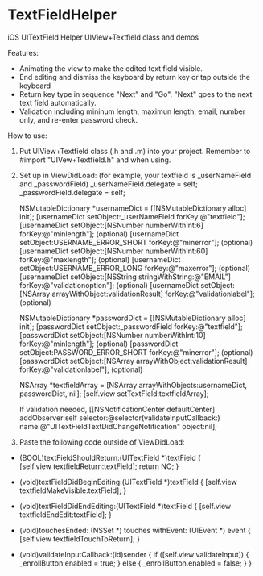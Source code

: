 TextFieldHelper
===============

iOS UITextField Helper
UIView+Textfield class and demos

Features:
* Animating the view to make the edited text field visible.
* End editing and dismiss the keyboard by return key or tap outside the keyboard
* Return key type in sequence "Next" and "Go". "Next" goes to the next text field automatically.
* Validation including mininum length, maximun length, email, number only, and re-enter password check.

How to use:
1. Put UIView+Textfield class (.h and .m) into your project. Remember to #import "UIVew+Textfield.h" and <UITextFieldDelegate> when using.
2. Set up in ViewDidLoad: (for example, your textfield is _userNameField and _passwordField)
      _userNameField.delegate = self;
      _passwordField.delegate = self;

      NSMutableDictionary *usernameDict = [[NSMutableDictionary alloc] init];
      [usernameDict setObject:_userNameField forKey:@"textfield"];
      [usernameDict setObject:[NSNumber numberWithInt:6] forKey:@"minlength"];                        (optional)
      [usernameDict setObject:USERNAME_ERROR_SHORT forKey:@"minerror"];                               (optional)
      [usernameDict setObject:[NSNumber numberWithInt:60] forKey:@"maxlength"];                       (optional)
      [usernameDict setObject:USERNAME_ERROR_LONG forKey:@"maxerror"];                                (optional)
      [usernameDict setObject:[NSString stringWithString:@"EMAIL"] forKey:@"validationoption"];       (optional)
      [usernameDict setObject:[NSArray arrayWithObject:validationResult] forKey:@"validationlabel"];  (optional)

      NSMutableDictionary *passwordDict = [[NSMutableDictionary alloc] init];
      [passwordDict setObject:_passwordField forKey:@"textfield"];
      [passwordDict setObject:[NSNumber numberWithInt:10] forKey:@"minlength"];                       (optional)
      [passwordDict setObject:PASSWORD_ERROR_SHORT forKey:@"minerror"];                               (optional)
      [passwordDict setObject:[NSArray arrayWithObject:validationResult] forKey:@"validationlabel"];  (optional)

      NSArray *textfieldArray = [NSArray arrayWithObjects:usernameDict, passwordDict, nil];
      [self.view setTextField:textfieldArray];

    If validation needed,
      [[NSNotificationCenter defaultCenter] addObserver:self 
                                         selector:@selector(validateInputCallback:) 
                                             name:@"UITextFieldTextDidChangeNotification" 
                                           object:nil];
3. Paste the following code outside of ViewDidLoad:
  - (BOOL)textFieldShouldReturn:(UITextField *)textField 
  {    
    [self.view textfieldReturn:textField];
    return NO;
  }
 
  - (void)textFieldDidBeginEditing:(UITextField *)textField
  {
    [self.view textfieldMakeVisible:textField];
  }
 
  - (void)textFieldDidEndEditing:(UITextField *)textField
  {
    [self.view textfieldEndEdit:textField];
  }
 
  - (void)touchesEnded: (NSSet *) touches withEvent: (UIEvent *) event {   
    [self.view textfieldTouchToReturn];
  }
 
  - (void)validateInputCallback:(id)sender
  {
    if ([self.view validateInput]) {
      _enrollButton.enabled = true;
    } else {
      _enrollButton.enabled = false;
    }
  }
  

